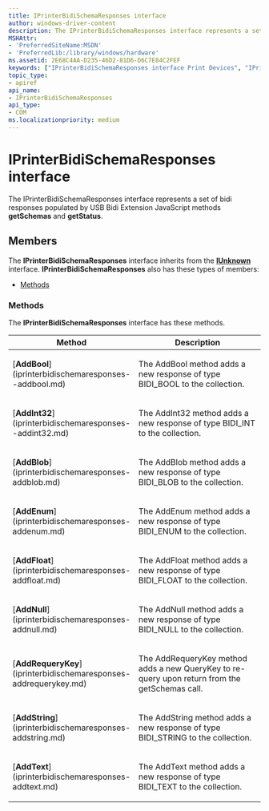 ```yaml
---
title: IPrinterBidiSchemaResponses interface
author: windows-driver-content
description: The IPrinterBidiSchemaResponses interface represents a set of bidi responses populated by USB Bidi Extension JavaScript methods getSchemas and getStatus.
MSHAttr:
- 'PreferredSiteName:MSDN'
- 'PreferredLib:/library/windows/hardware'
ms.assetid: 2E68C4AA-D235-46D2-81D6-D6C7E84C2FEF
keywords: ["IPrinterBidiSchemaResponses interface Print Devices", "IPrinterBidiSchemaResponses interface Print Devices , described"]
topic_type:
- apiref
api_name:
- IPrinterBidiSchemaResponses
api_type:
- COM
ms.localizationpriority: medium
---
```


# IPrinterBidiSchemaResponses interface


The IPrinterBidiSchemaResponses interface represents a set of bidi responses populated by USB Bidi Extension JavaScript methods **getSchemas** and **getStatus**.

Members
-------

The **IPrinterBidiSchemaResponses** interface inherits from the [**IUnknown**](https://msdn.microsoft.com/library/windows/desktop/ms680509) interface. **IPrinterBidiSchemaResponses** also has these types of members:

-   [Methods](#methods)

### <span id="methods"></span>Methods

The **IPrinterBidiSchemaResponses** interface has these methods.

<table>
<colgroup>
<col width="50%" />
<col width="50%" />
</colgroup>
<thead>
<tr class="header">
<th>Method</th>
<th>Description</th>
</tr>
</thead>
<tbody>
<tr class="odd">
<td>[<strong>AddBool</strong>](iprinterbidischemaresponses--addbool.md)</td>
<td><p>The AddBool method adds a new response of type BIDI_BOOL to the collection.</p></td>
</tr>
<tr class="even">
<td>[<strong>AddInt32</strong>](iprinterbidischemaresponses--addint32.md)</td>
<td><p>The AddInt32 method adds a new response of type BIDI_INT to the collection.</p></td>
</tr>
<tr class="odd">
<td>[<strong>AddBlob</strong>](iprinterbidischemaresponses-addblob.md)</td>
<td><p>The AddBlob method adds a new response of type BIDI_BLOB to the collection.</p></td>
</tr>
<tr class="even">
<td>[<strong>AddEnum</strong>](iprinterbidischemaresponses-addenum.md)</td>
<td><p>The AddEnum method adds a new response of type BIDI_ENUM to the collection.</p></td>
</tr>
<tr class="odd">
<td>[<strong>AddFloat</strong>](iprinterbidischemaresponses-addfloat.md)</td>
<td><p>The AddFloat method adds a new response of type BIDI_FLOAT to the collection.</p></td>
</tr>
<tr class="even">
<td>[<strong>AddNull</strong>](iprinterbidischemaresponses-addnull.md)</td>
<td><p>The AddNull method adds a new response of type BIDI_NULL to the collection.</p></td>
</tr>
<tr class="odd">
<td>[<strong>AddRequeryKey</strong>](iprinterbidischemaresponses-addrequerykey.md)</td>
<td><p>The AddRequeryKey method adds a new QueryKey to re-query upon return from the getSchemas call.</p></td>
</tr>
<tr class="even">
<td>[<strong>AddString</strong>](iprinterbidischemaresponses-addstring.md)</td>
<td><p>The AddString method adds a new response of type BIDI_STRING to the collection.</p></td>
</tr>
<tr class="odd">
<td>[<strong>AddText</strong>](iprinterbidischemaresponses-addtext.md)</td>
<td><p>The AddText method adds a new response of type BIDI_TEXT to the collection.</p></td>
</tr>
</tbody>
</table>

 

 

 




